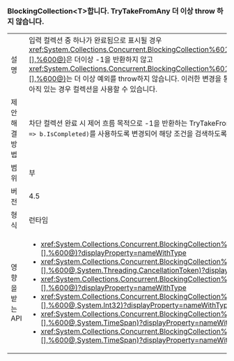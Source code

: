 ### <a name="blockingcollectionlttgttrytakefromany-does-not-throw-anymore"></a>BlockingCollection&lt;T&gt;합니다. TryTakeFromAny 더 이상 throw 하지 않습니다.

|   |   |
|---|---|
|설명|입력 컬렉션 중 하나가 완료됨으로 표시될 경우 <xref:System.Collections.Concurrent.BlockingCollection%601.TryTakeFromAny(System.Collections.Concurrent.BlockingCollection{%600}[],%600@)>은 더이상 -1을 반환하지 않고 <xref:System.Collections.Concurrent.BlockingCollection%601.TakeFromAny(System.Collections.Concurrent.BlockingCollection{%600}[],%600@)>는 더 이상 예외를 throw하지 않습니다. 이러한 변경을 통해 컬렉션 중 하나가 비어 있거나 완료되었더라도 나머지 컬렉션에는 검색할 수 있는 항목이 아직 있는 경우 컬렉션을 사용할 수 있습니다.|
|제안 해결 방법|차단 컬렉션 완료 시 제어 흐름 목적으로 -1을 반환하는 TryTakeFromAny 또는 throw하는 TakeFromAny가 사용된 경우, 이러한 코드는 <code>.Any(b =&gt; b.IsCompleted)</code>를 사용하도록 변경되어 해당 조건을 검색하도록 해야 합니다.|
|범위|부|
|버전|4.5|
|형식|런타임|
|영향을 받는 API|<ul><li><xref:System.Collections.Concurrent.BlockingCollection%601.TakeFromAny(System.Collections.Concurrent.BlockingCollection{%600}[],%600@)?displayProperty=nameWithType></li><li><xref:System.Collections.Concurrent.BlockingCollection%601.TakeFromAny(System.Collections.Concurrent.BlockingCollection{%600}[],%600@,System.Threading.CancellationToken)?displayProperty=nameWithType></li><li><xref:System.Collections.Concurrent.BlockingCollection%601.TryTakeFromAny(System.Collections.Concurrent.BlockingCollection{%600}[],%600@)?displayProperty=nameWithType></li><li><xref:System.Collections.Concurrent.BlockingCollection%601.TryTakeFromAny(System.Collections.Concurrent.BlockingCollection{%600}[],%600@,System.Int32)?displayProperty=nameWithType></li><li><xref:System.Collections.Concurrent.BlockingCollection%601.TryTakeFromAny(System.Collections.Concurrent.BlockingCollection{%600}[],%600@,System.TimeSpan)?displayProperty=nameWithType></li><li><xref:System.Collections.Concurrent.BlockingCollection%601.TryTakeFromAny(System.Collections.Concurrent.BlockingCollection{%600}[],%600@,System.TimeSpan)?displayProperty=nameWithType></li></ul>|

